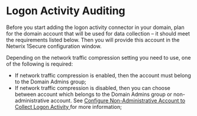# Logon Activity Auditing

Before you start adding the logon activity connector in your domain, plan for the domain account that will be used for data collection – it should meet the requirements listed below. Then you will provide this account in the Netwrix 1Secure configuration window.

Depending on the network traffic compression setting you need to use, one of the following is required:

- If network traffic compression is enabled, then the account must belong to the Domain Admins group;
- If network traffic compression is disabled, then you can choose between account which belongs to the Domain Admins group or non-administrative account. See [Configure Non-Administrative Account to Collect Logon Activity ](/docs/1secure/1secure/admin/datacollection/logonactivity/nondomainadmin.md)for more information;
